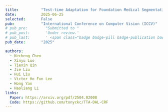 ```yaml
---
title:          "Test-time Adaptation for Foundation Medical Segmentation Model without Parametric Updates"
date:           2025-06-25 
selected:       False
pub:            "International Conference on Computer Vision (ICCV)"
# pub_pre:        "Submitted to "
# pub_post:       'Under review.'
# pub_last:       ' <span class="badge badge-pill badge-publication badge-success">Spotlight</span>'
pub_date:       "2025"

authors:
  - Kecheng Chen
  - Xinyu Luo
  - Tiexin Qin
  - Jie Liu
  - Hui Liu
  - Victor Ho Fun Lee
  - Hong Yan
  - Haoliang Li
links:
  Paper: https://arxiv.org/pdf/2504.02008
  Code: https://github.com/tonyckc/TTA-DAL-CRF
---
```

